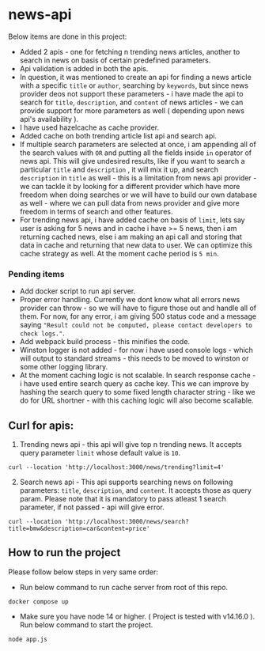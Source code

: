 # news-api

Below items are done in this project:

- Added 2 apis - one for fetching n trending news articles, another to search in news on basis of certain predefined parameters.
- Api validation is added in both the apis.
- In question, it was mentioned to create an api for finding a news article with a specific `title` or `author`, searching by `keywords`, but since news provider deos not support these parameters - i have made the api to search for `title`, `description`, and `content` of news articles - we can provide support for more parameters as well ( depending upon news api's availability ).
- I have used hazelcache as cache provider.
- Added cache on both trending article list api and search api.
- If multiple search parameters are selected at once, i am appending all of the search values with `OR` and putting all the fields inside `in` operator of news api. This will give undesired results, like if you want to search a particular `title` and `description` , it will mix it up, and search `description` in `title` as well - this is a limitation from news api provider - we can tackle it by looking for a different provider which have more freedom when doing searches or we will have to build our own database as well - where we can pull data from news provider and give more freedom in terms of search and other features.
- For trending news api, i have added cache on basis of `limit`, lets say user is asking for 5 news and in cache i have >= 5 news, then i am returning cached news, else i am making an api call and storing that data in cache and returning that new data to user. We can optimize this cache strategy as well. At the moment cache period is `5 min`.




### Pending items
- Add docker script to run api server.
- Proper error handling. Currently we dont know what all errors news provider can throw - so we will have to figure those out and handle all of them. For now, for any error, i am giving 500 status code and a message saying `"Result could not be computed, please contact developers to check logs."`.
- Add webpack build process - this minifies the code.
- Winston logger is not added - for now i have used console logs - which will output to standard streams - this needs to be moved to winston or some other logging library.
- At the moment caching logic is not scalable. In search response cache - i have used entire search query as cache key. This we can improve by hashing the search query to some fixed length character string - like we do for URL shortner - with this caching logic will also become scallable.



## Curl for apis:

1. Trending news api - this api will give top n trending news. It accepts query parameter `limit` whose default value is `10`.
```curl
curl --location 'http://localhost:3000/news/trending?limit=4'
```


2. Search news api - This api supports searching news on following parameters: `title`, `description`, and `content`. It accepts those as query param. 
Please note that it is mandatory to pass atleast 1 search parameter, if not passed - api will give error.
```curl
curl --location 'http://localhost:3000/news/search?title=bmw&description=car&content=price'
```


## How to run the project

Please follow below steps in very same order:

- Run below command to run cache server from root of this repo.
```
docker compose up
```
- Make sure you have node 14 or higher. ( Project is tested with v14.16.0 ). Run below command to start the project.
```
node app.js
```